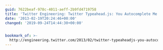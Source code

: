 ```yaml
---
guid: 7622beaf-978c-4011-aeff-2b9fd4719758
title: 'Twitter Engineering: Twitter Typeahead.js: You Autocomplete Me'
date: '2013-02-19T20:24:46+00:00'
changed: '2019-09-24T14:44:30+00:00'


bookmark_of: >-
  http://engineering.twitter.com/2013/02/twitter-typeaheadjs-you-autocomplete-me.html
---
```




